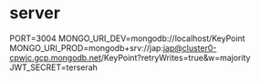 # server

PORT=3004
MONGO_URI_DEV=mongodb://localhost/KeyPoint
MONGO_URI_PROD=mongodb+srv://jap:jap@cluster0-cpwjc.gcp.mongodb.net/KeyPoint?retryWrites=true&w=majority
JWT_SECRET=terserah